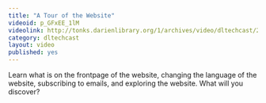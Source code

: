 ```yaml
---
title: "A Tour of the Website"
videoid: p_GFxEE_1lM
videolink: http://tonks.darienlibrary.org/1/archives/video/dltechcast/20160531_website_tour.mov
category: dltechcast
layout: video
published: yes
---
```


Learn what is on the frontpage of the website, changing the language of the website, subscribing to emails, and exploring the website. What will you discover?